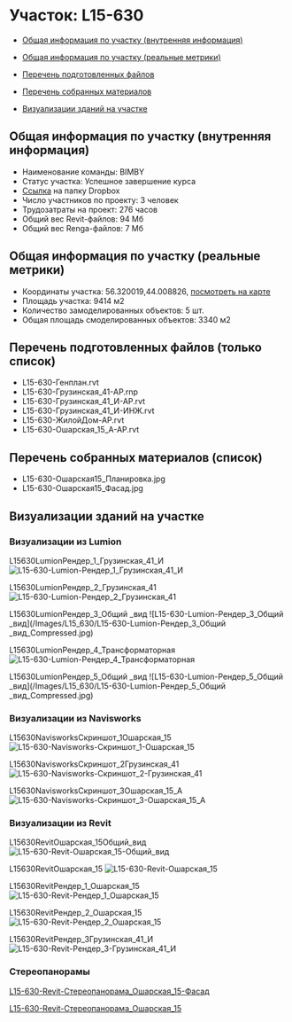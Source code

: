 # Участок: L15-630

* [Общая информация по участку (внутренняя информация)](#Chapter1)

* [Общая информация по участку (реальные метрики)](#Chapter2)

* [Перечень подготовленных файлов](#Chapter3)

* [Перечень собранных материалов](#Chapter4)

* [Визуализации зданий на участке](#Chapter6)

## <a id="Chapter1"></a> Общая информация по участку (внутренняя информация)
+ Наименование команды: BIMBY
+ Статус участка: Успешное завершение курса
+ [Ссылка](https://www.dropbox.com/sh/wvvgv1nw1iqred9/AACLFz-U2h5N3ghgYQyQx6ina/L15_630?dl=0) на папку Dropbox
+ Число участников по проекту: 3 человек
+ Трудозатраты на проект: 276 часов
+ Общий вес Revit-файлов: 94 Мб
+ Общий вес Renga-файлов: 7 Мб
## <a id="Chapter2"></a> Общая информация по участку (реальные метрики)
+ Координаты участка: 56.320019,44.008826, [посмотреть на карте](https://yandex.ru/maps/47/nizhny-novgorod/?ll=44.008826%2C56.320019&z=19)
+ Площадь участка: 9414 м2
+ Количество замоделированных объектов: 5 шт.
+ Общая площадь смоделированных объектов: 3340 м2
## <a id="Chapter3"></a> Перечень подготовленных файлов (только список)
+ L15-630-Генплан.rvt
+ L15-630-Грузинская_41-АР.rnp
+ L15-630-Грузинская_41_И-АР.rvt
+ L15-630-Грузинская_41_И-ИНЖ.rvt
+ L15-630-ЖилойДом-АР.rvt
+ L15-630-Ошарская_15_А-АР.rvt
## <a id="Chapter4"></a> Перечень собранных материалов (список)
+ L15-630-Ошарская15_Планировка.jpg
+ L15-630-Ошарская15_Фасад.jpg
## <a id="Chapter6"></a> Визуализации зданий на участке
### Визуализации из Lumion
L15630LumionРендер_1_Грузинская_41_И
![L15-630-Lumion-Рендер_1_Грузинская_41_И](/Images/L15_630/L15-630-Lumion-Рендер_1_Грузинская_41_И_Compressed.jpg)

L15630LumionРендер_2_Грузинская_41
![L15-630-Lumion-Рендер_2_Грузинская_41](/Images/L15_630/L15-630-Lumion-Рендер_2_Грузинская_41_Compressed.jpg)

L15630LumionРендер_3_Общий _вид
![L15-630-Lumion-Рендер_3_Общий _вид](/Images/L15_630/L15-630-Lumion-Рендер_3_Общий _вид_Compressed.jpg)

L15630LumionРендер_4_Трансформаторная
![L15-630-Lumion-Рендер_4_Трансформаторная](/Images/L15_630/L15-630-Lumion-Рендер_4_Трансформаторная_Compressed.jpg)

L15630LumionРендер_5_Общий _вид
![L15-630-Lumion-Рендер_5_Общий _вид](/Images/L15_630/L15-630-Lumion-Рендер_5_Общий _вид_Compressed.jpg)

### Визуализации из Navisworks
L15630NavisworksСкриншот_1Ошарская_15
![L15-630-Navisworks-Скриншот_1-Ошарская_15](/Images/L15_630/L15-630-Navisworks-Скриншот_1-Ошарская_15_Compressed.jpg)

L15630NavisworksСкриншот_2Грузинская_41
![L15-630-Navisworks-Скриншот_2-Грузинская_41](/Images/L15_630/L15-630-Navisworks-Скриншот_2-Грузинская_41_Compressed.jpg)

L15630NavisworksСкриншот_3Ошарская_15_А
![L15-630-Navisworks-Скриншот_3-Ошарская_15_А](/Images/L15_630/L15-630-Navisworks-Скриншот_3-Ошарская_15_А_Compressed.jpg)

### Визуализации из Revit
L15630RevitОшарская_15Общий_вид
![L15-630-Revit-Ошарская_15-Общий_вид](/Images/L15_630/L15-630-Revit-Ошарская_15-Общий_вид_Compressed.jpg)

L15630RevitОшарская_15
![L15-630-Revit-Ошарская_15](/Images/L15_630/L15-630-Revit-Ошарская_15_Compressed.jpg)

L15630RevitРендер_1_Ошарская_15
![L15-630-Revit-Рендер_1_Ошарская_15](/Images/L15_630/L15-630-Revit-Рендер_1_Ошарская_15_Compressed.jpg)

L15630RevitРендер_2_Ошарская_15
![L15-630-Revit-Рендер_2_Ошарская_15](/Images/L15_630/L15-630-Revit-Рендер_2_Ошарская_15_Compressed.jpg)

L15630RevitРендер_3Грузинская_41_И
![L15-630-Revit-Рендер_3-Грузинская_41_И](/Images/L15_630/L15-630-Revit-Рендер_3-Грузинская_41_И_Compressed.jpg)

### Стереопанорамы
[L15-630-Revit-Стереопанорама_Ошарская_15-Фасад](https://pano.autodesk.com/pano.html?url=jpgs/6b59ab18-6bd1-4b84-9be9-ea355e4d187e&version=2)

[L15-630-Revit-Стереопанорама_Ошарская_15](https://pano.autodesk.com/pano.html?url=jpgs/7bff29e2-a595-4e77-b25e-8a55d03b6ed3&version=2)

